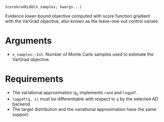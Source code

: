 ```
ScoreGradELBO(n_samples; kwargs...)
```

Evidence lower-bound objective computed with score function gradient with the VarGrad objective, also known as the leave-one-out control variate.

# Arguments

  * `n_samples::Int`: Number of Monte Carlo samples used to estimate the VarGrad objective.

# Requirements

  * The variational approximation $q_{\lambda}$ implements `rand` and `logpdf`.
  * `logpdf(q, x)` must be differentiable with respect to `q` by the selected AD backend.
  * The target distribution and the variational approximation have the same support.
